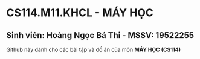 # CS114.M11.KHCL - MÁY HỌC
## Sinh viên: Hoàng Ngọc Bá Thi - MSSV: 19522255

Github này dành cho các bài tập và đồ án của môn **MÁY HỌC (CS114)**
